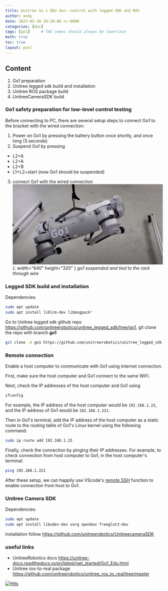 ```yaml
---
title: Unitree Go 1 EDU doc--control with legged SDK and ROS
author: andy
date: 2023-05-30 20:20:00 +/-0080
categories: [doc]
tags: [go1]     # TAG names should always be lowercase
math: true
toc: true
layout: post
---
```





## Content
1. Go1 preparation
2. Unitree legged sdk build and installation
3. Unitree ROS package build 
4. UnitreeCameraSDK build


### Go1 safety preparation for low-level control testing

Before connecting to PC, there are several setup steps to connect Go1 to the bracket with the wired connection:
1. Power on Go1 by pressing the battery button once shortly, and once long (3 seconds)
2. Suspend Go1 by pressing
  + L2+A
  + L2+A
  + L2+B
  + L1+L2+start (now Go1 should be suspended)
3. connect Go1 with the wired connection
![Desktop View](/assets/img/post/2023-05-30-go1-suspended.png){: width="640" height="320" }
_go1 suspended and tied to the rack through wire_


### Legged SDK build and installation

Dependencies: 

```bash
sudo apt update
sudo apt install liblcm-dev libmsgpack*
```
Go to Unitree legged sdk github repo <https://github.com/unitreerobotics/unitree_legged_sdk/tree/go1>, git clone the repo with branch **go1**

```bash
git clone -b go1 https://github.com/unitreerobotics/unitree_legged_sdk.git
```


### Remote connection 
Enable a host computer to communicate with Go1 using internet connection.

First, make sure the host computer and Go1 connect to the same WiFi. 

Next, check the IP addresses of the host computer and Go1 using 

```bash
ifconfig
```

For example, the IP address of the host computer would be `192.168.1.23`, and the IP address of Go1 would be `192.168.1.221`.

Then in Go1's terminal, add the IP address of the host computer as a static route to the routing table of Go1's Linux kernel using the following command:
```bash
sudo ip route add 192.168.1.23
```

Finally, check the connection by pinging their IP addresses. For example, to check connection from host computer to Go1, in the host computer's terminal:
```bash
ping 192.168.1.221
```

After these setup, we can happily use VScode's [remote SSH](https://code.visualstudio.com/docs/remote/ssh) function to enable connection from host to Go1.


### Unitree Camera SDK

Dependencies:

```bash
sudo apt update
sudo apt install libudev-dev xorg openbox freeglut3-dev
```

installation follow <https://github.com/unitreerobotics/UnitreecameraSDK>



### useful links

- UnitreeRobotics docs <https://unitree-docs.readthedocs.io/en/latest/get_started/Go1_Edu.html>
- Unitree ros-to-real package <https://github.com/unitreerobotics/unitree_ros_to_real/tree/master>

[![Hits](https://hits.sh/yesandy.github.io/posts/go1-docs1.svg)](https://hits.sh/yesandy.github.io/posts/go1-docs1/)


